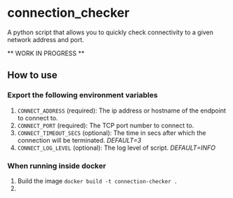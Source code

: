 # connection_checker
A python script that allows you to quickly check connectivity to a given network address and port.

** WORK IN PROGRESS **

## How to use ##

### Export the following environment variables ###

1. `CONNECT_ADDRESS` (required): The ip address or hostname of the endpoint to connect to.
2. `CONNECT_PORT` (required): The TCP port number to connect to.
3. `CONNECT_TIMEOUT_SECS` (optional): The time in secs after which the connection will be terminated. *DEFAULT=3*
4. `CONNECT_LOG_LEVEL` (optional): The log level of script. *DEFAULT=INFO*

### When running inside docker ###

1. Build the image `docker build -t connection-checker .`
2. 
